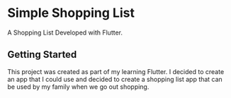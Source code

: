 # Simple Shopping List

A Shopping List Developed with Flutter.

## Getting Started

This project was created as part of my learning Flutter. I decided to create an app that I could use and decided to create a shopping list app that can be used by my family when we go out shopping.
